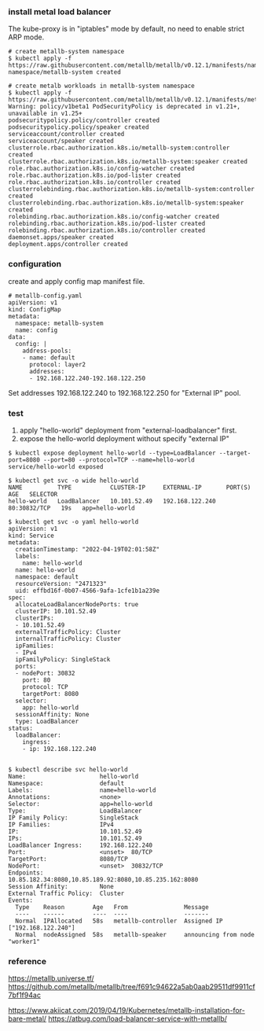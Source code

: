 ### install metal load balancer
The kube-proxy is in "iptables" mode by default, no need to enable strict ARP mode. 
```
# create metallb-system namespace
$ kubectl apply -f https://raw.githubusercontent.com/metallb/metallb/v0.12.1/manifests/namespace.yaml
namespace/metallb-system created

# create metalb workloads in metallb-system namespace
$ kubectl apply -f https://raw.githubusercontent.com/metallb/metallb/v0.12.1/manifests/metallb.yaml
Warning: policy/v1beta1 PodSecurityPolicy is deprecated in v1.21+, unavailable in v1.25+
podsecuritypolicy.policy/controller created
podsecuritypolicy.policy/speaker created
serviceaccount/controller created
serviceaccount/speaker created
clusterrole.rbac.authorization.k8s.io/metallb-system:controller created
clusterrole.rbac.authorization.k8s.io/metallb-system:speaker created
role.rbac.authorization.k8s.io/config-watcher created
role.rbac.authorization.k8s.io/pod-lister created
role.rbac.authorization.k8s.io/controller created
clusterrolebinding.rbac.authorization.k8s.io/metallb-system:controller created
clusterrolebinding.rbac.authorization.k8s.io/metallb-system:speaker created
rolebinding.rbac.authorization.k8s.io/config-watcher created
rolebinding.rbac.authorization.k8s.io/pod-lister created
rolebinding.rbac.authorization.k8s.io/controller created
daemonset.apps/speaker created
deployment.apps/controller created
```

### configuration
create and apply config map manifest file.
```
# metallb-config.yaml
apiVersion: v1
kind: ConfigMap
metadata:
  namespace: metallb-system
  name: config
data:
  config: |
    address-pools:
    - name: default
      protocol: layer2
      addresses:
      - 192.168.122.240-192.168.122.250

```
Set addresses 192.168.122.240 to 192.168.122.250 for "External IP" pool.


### test
1. apply "hello-world" deployment from "external-loadbalancer" first.
2. expose the hello-world deployment without specify "external IP"
```
$ kubectl expose deployment hello-world --type=LoadBalancer --target-port=8080 --port=80 --protocol=TCP --name=hello-world
service/hello-world exposed

$ kubectl get svc -o wide hello-world
NAME          TYPE           CLUSTER-IP     EXTERNAL-IP       PORT(S)        AGE   SELECTOR
hello-world   LoadBalancer   10.101.52.49   192.168.122.240   80:30832/TCP   19s   app=hello-world

$ kubectl get svc -o yaml hello-world
apiVersion: v1
kind: Service
metadata:
  creationTimestamp: "2022-04-19T02:01:58Z"
  labels:
    name: hello-world
  name: hello-world
  namespace: default
  resourceVersion: "2471323"
  uid: effbd16f-0b07-4566-9afa-1cfe1b1a239e
spec:
  allocateLoadBalancerNodePorts: true
  clusterIP: 10.101.52.49
  clusterIPs:
  - 10.101.52.49
  externalTrafficPolicy: Cluster
  internalTrafficPolicy: Cluster
  ipFamilies:
  - IPv4
  ipFamilyPolicy: SingleStack
  ports:
  - nodePort: 30832
    port: 80
    protocol: TCP
    targetPort: 8080
  selector:
    app: hello-world
  sessionAffinity: None
  type: LoadBalancer
status:
  loadBalancer:
    ingress:
    - ip: 192.168.122.240


$ kubectl describe svc hello-world
Name:                     hello-world
Namespace:                default
Labels:                   name=hello-world
Annotations:              <none>
Selector:                 app=hello-world
Type:                     LoadBalancer
IP Family Policy:         SingleStack
IP Families:              IPv4
IP:                       10.101.52.49
IPs:                      10.101.52.49
LoadBalancer Ingress:     192.168.122.240
Port:                     <unset>  80/TCP
TargetPort:               8080/TCP
NodePort:                 <unset>  30832/TCP
Endpoints:                10.85.182.34:8080,10.85.189.92:8080,10.85.235.162:8080
Session Affinity:         None
External Traffic Policy:  Cluster
Events:
  Type    Reason        Age   From                Message
  ----    ------        ----  ----                -------
  Normal  IPAllocated   58s   metallb-controller  Assigned IP ["192.168.122.240"]
  Normal  nodeAssigned  58s   metallb-speaker     announcing from node "worker1"
```


### reference
https://metallb.universe.tf/
https://github.com/metallb/metallb/tree/f691c94622a5ab0aab29511df9911cf7bf1f94ac

https://www.akiicat.com/2019/04/19/Kubernetes/metallb-installation-for-bare-metal/
https://atbug.com/load-balancer-service-with-metallb/

